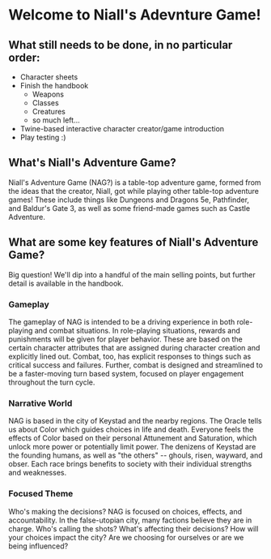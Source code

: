 # Welcome to Niall's Adevnture Game!

## What still needs to be done, in no particular order:
* Character sheets
* Finish the handbook
    * Weapons
    * Classes
    * Creatures
    * so much left...
* Twine-based interactive character creator/game introduction
* Play testing :)

## What's Niall's Adventure Game?
Niall's Adventure Game (NAG?) is a table-top adventure game, formed from the ideas that the creator, Niall, got while playing other table-top adventure games! These include things like Dungeons and Dragons 5e, Pathfinder, and Baldur's Gate 3, as well as some friend-made games such as Castle Adventure. 

## What are some key features of Niall's Adventure Game?
Big question! We'll dip into a handful of the main selling points, but further detail is available in the handbook.

### Gameplay
The gameplay of NAG is intended to be a driving experience in both role-playing and combat situations. In role-playing situations, rewards and punishments will be given for player behavior. These are based on the certain character attributes that are assigned during character creation and explicitly lined out. Combat, too, has explicit responses to things such as critical success and failures. Further, combat is designed and streamlined to be a faster-moving turn based system, focused on player engagement throughout the turn cycle.

### Narrative World
NAG is based in the city of Keystad and the nearby regions. The Oracle tells us about Color which guides choices in life and death. Everyone feels the effects of Color based on their personal Attunement and Saturation, which unlock more power or potentially limit power. 
The denizens of Keystad are the founding humans, as well as "the others" -- ghouls, risen, wayward, and obser. Each race brings benefits to society with their individual strengths and weaknesses.

### Focused Theme
Who's making the decisions? NAG is focused on choices, effects, and accountability. In the false-utopian city, many factions believe they are in charge. Who's calling the shots? What's affecting their decisions? How will your choices impact the city? Are we choosing for ourselves or are we being influenced?

